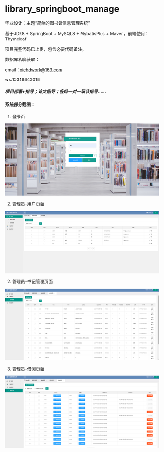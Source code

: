 # library_springboot_manage

毕业设计：主题“简单的图书馆信息管理系统”

基于JDK8 + SpringBoot + MySQL8 + MybatisPlus + Maven，前端使用：Thymeleaf



项目完整代码已上传，包含必要代码备注。

数据库私聊获取：

email：xiehdwork@163.com

wx:15349843018

##### 项目部署+指导；论文指导；答辩一对一细节指导......



#### 系统部分截图：

1. 登录页

![image.png](assets/image_login.png)


2. 管理员-用户页面

![image.png](assets/image-user.png)


2. 管理员-书记管理页面

![image.png](assets/image-book.png)


3. 管理员-借阅页面

![image.png](assets/image-jieyue.png)
